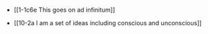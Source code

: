 - [[1-1c6e This goes on ad infinitum]]

- [[10-2a I am a set of ideas including conscious and unconscious]]
